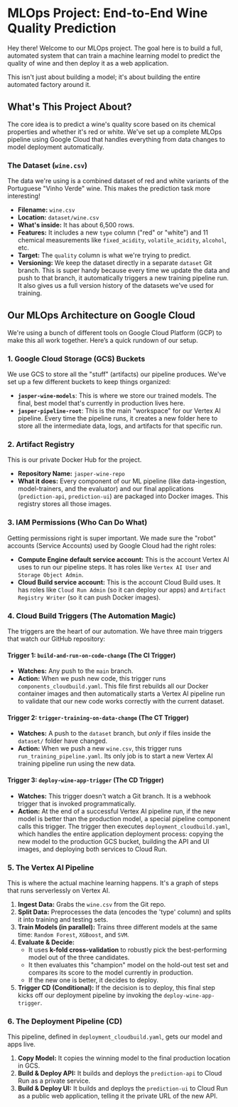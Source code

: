 # MLOps Project: End-to-End Wine Quality Prediction

Hey there! Welcome to our MLOps project. The goal here is to build a full, automated system that can train a machine learning model to predict the quality of wine and then deploy it as a web application.

This isn't just about building a model; it's about building the entire automated factory around it.

## What's This Project About?

The core idea is to predict a wine's quality score based on its chemical properties and whether it's red or white. We've set up a complete MLOps pipeline using Google Cloud that handles everything from data changes to model deployment automatically.

### The Dataset (`wine.csv`)

The data we're using is a combined dataset of red and white variants of the Portuguese "Vinho Verde" wine. This makes the prediction task more interesting!

- **Filename:** `wine.csv`
- **Location:** `dataset/wine.csv`
- **What's inside:** It has about 6,500 rows.
- **Features:** It includes a new `type` column ("red" or "white") and 11 chemical measurements like `fixed_acidity`, `volatile_acidity`, `alcohol`, etc.
- **Target:** The `quality` column is what we're trying to predict.
- **Versioning:** We keep the dataset directly in a separate `dataset` Git branch. This is super handy because every time we update the data and push to that branch, it automatically triggers a new training pipeline run. It also gives us a full version history of the datasets we've used for training.

## Our MLOps Architecture on Google Cloud

We're using a bunch of different tools on Google Cloud Platform (GCP) to make this all work together. Here’s a quick rundown of our setup.

### 1. Google Cloud Storage (GCS) Buckets

We use GCS to store all the "stuff" (artifacts) our pipeline produces. We've set up a few different buckets to keep things organized:

- **`jasper-wine-models`**: This is where we store our trained models. The final, best model that's currently in production lives here.
- **`jasper-pipeline-root`**: This is the main "workspace" for our Vertex AI pipeline. Every time the pipeline runs, it creates a new folder here to store all the intermediate data, logs, and artifacts for that specific run.

### 2. Artifact Registry

This is our private Docker Hub for the project.

- **Repository Name:** `jasper-wine-repo`
- **What it does:** Every component of our ML pipeline (like data-ingestion, model-trainers, and the evaluator) and our final applications (`prediction-api`, `prediction-ui`) are packaged into Docker images. This registry stores all those images.

### 3. IAM Permissions (Who Can Do What)

Getting permissions right is super important. We made sure the "robot" accounts (Service Accounts) used by Google Cloud had the right roles:

- **Compute Engine default service account:** This is the account Vertex AI uses to run our pipeline steps. It has roles like `Vertex AI User` and `Storage Object Admin`.
- **Cloud Build service account:** This is the account Cloud Build uses. It has roles like `Cloud Run Admin` (so it can deploy our apps) and `Artifact Registry Writer` (so it can push Docker images).

### 4. Cloud Build Triggers (The Automation Magic)

The triggers are the heart of our automation. We have three main triggers that watch our GitHub repository:

#### Trigger 1: `build-and-run-on-code-change` (The CI Trigger)
- **Watches:** Any push to the `main` branch.
- **Action:** When we push new code, this trigger runs `components_cloudbuild.yaml`. This file first rebuilds all our Docker container images and then automatically starts a Vertex AI pipeline run to validate that our new code works correctly with the current dataset.

#### Trigger 2: `trigger-training-on-data-change` (The CT Trigger)
- **Watches:** A push to the `dataset` branch, but *only* if files inside the `dataset/` folder have changed.
- **Action:** When we push a new `wine.csv`, this trigger runs `run_training_pipeline.yaml`. Its only job is to start a new Vertex AI training pipeline run using the new data.

#### Trigger 3: `deploy-wine-app-trigger` (The CD Trigger)
- **Watches:** This trigger doesn't watch a Git branch. It is a webhook trigger that is invoked programmatically.
- **Action:** At the end of a successful Vertex AI pipeline run, if the new model is better than the production model, a special pipeline component calls this trigger. The trigger then executes `deployment_cloudbuild.yaml`, which handles the entire application deployment process: copying the new model to the production GCS bucket, building the API and UI images, and deploying both services to Cloud Run.

### 5. The Vertex AI Pipeline

This is where the actual machine learning happens. It's a graph of steps that runs serverlessly on Vertex AI.

1.  **Ingest Data:** Grabs the `wine.csv` from the Git repo.
2.  **Split Data:** Preprocesses the data (encodes the 'type' column) and splits it into training and testing sets.
3.  **Train Models (in parallel):** Trains three different models at the same time: `Random Forest`, `XGBoost`, and `SVM`.
4.  **Evaluate & Decide:**
    - It uses **k-fold cross-validation** to robustly pick the best-performing model out of the three candidates.
    - It then evaluates this "champion" model on the hold-out test set and compares its score to the model currently in production.
    - If the new one is better, it decides to deploy.
5.  **Trigger CD (Conditional):** If the decision is to deploy, this final step kicks off our deployment pipeline by invoking the `deploy-wine-app-trigger`.

### 6. The Deployment Pipeline (CD)

This pipeline, defined in `deployment_cloudbuild.yaml`, gets our model and apps live.

1.  **Copy Model:** It copies the winning model to the final production location in GCS.
2.  **Build & Deploy API:** It builds and deploys the `prediction-api` to Cloud Run as a private service.
3.  **Build & Deploy UI:** It builds and deploys the `prediction-ui` to Cloud Run as a public web application, telling it the private URL of the new API.